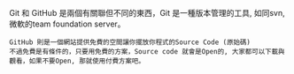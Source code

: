 Git 和 GitHub 是兩個有關聯但不同的東西，Git 是一種版本管理的工具, 如同svn, 微軟的team foundation server。
```
GitHub 則是一個網站提供免費的空間讓你擺放你程式的Source Code (原始碼)
不過免費是有條件的，只要用免費的方案，Source code 就會是Open的, 大家都可以下載與觀看，如果不要Open, 那就使用付費方案吧。
```
 

